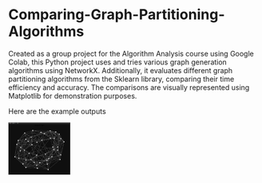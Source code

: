 # Comparing-Graph-Partitioning-Algorithms
Created as a group project for the Algorithm Analysis course using Google Colab, this Python project uses and tries various graph generation algorithms using NetworkX. Additionally, it evaluates different graph partitioning algorithms from the Sklearn library, comparing their time efficiency and accuracy. The comparisons are visually represented using Matplotlib for demonstration purposes.

Here are the example outputs 

<img src="https://github.com/AhadAydin/Comparing-Graph-Partitioning-Algorithms/blob/main/gp-images/gp0.png?raw=true" width = 124 alt="GraphImage" />
